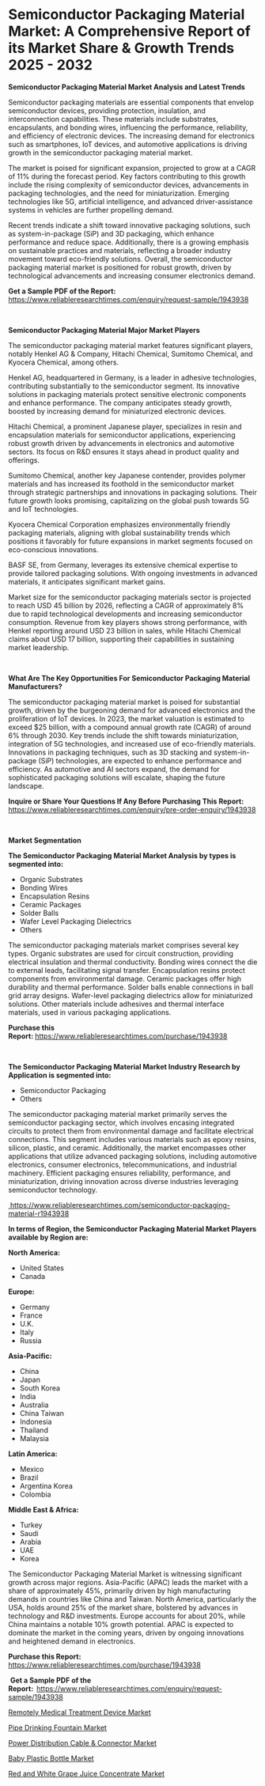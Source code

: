 <p><h1>Semiconductor Packaging Material Market: A Comprehensive Report of its Market Share & Growth Trends 2025 - 2032</h1></p><p><strong>Semiconductor Packaging Material Market Analysis and Latest Trends</strong></p>
<p><p>Semiconductor packaging materials are essential components that envelop semiconductor devices, providing protection, insulation, and interconnection capabilities. These materials include substrates, encapsulants, and bonding wires, influencing the performance, reliability, and efficiency of electronic devices. The increasing demand for electronics such as smartphones, IoT devices, and automotive applications is driving growth in the semiconductor packaging material market.</p><p>The market is poised for significant expansion, projected to grow at a CAGR of 11% during the forecast period. Key factors contributing to this growth include the rising complexity of semiconductor devices, advancements in packaging technologies, and the need for miniaturization. Emerging technologies like 5G, artificial intelligence, and advanced driver-assistance systems in vehicles are further propelling demand.</p><p>Recent trends indicate a shift toward innovative packaging solutions, such as system-in-package (SiP) and 3D packaging, which enhance performance and reduce space. Additionally, there is a growing emphasis on sustainable practices and materials, reflecting a broader industry movement toward eco-friendly solutions. Overall, the semiconductor packaging material market is positioned for robust growth, driven by technological advancements and increasing consumer electronics demand.</p></p>
<p><strong>Get a Sample PDF of the Report:&nbsp;</strong> <a href="https://www.reliableresearchtimes.com/enquiry/request-sample/1943938?utm_campaign=2217&utm_medium=2&utm_source=Github&utm_content=ia&utm_term=30012025&utm_id=semiconductor-packaging-material">https://www.reliableresearchtimes.com/enquiry/request-sample/1943938</a></p>
<p>&nbsp;</p>
<p><strong>Semiconductor Packaging Material Major Market Players</strong></p>
<p><p>The semiconductor packaging material market features significant players, notably Henkel AG & Company, Hitachi Chemical, Sumitomo Chemical, and Kyocera Chemical, among others. </p><p>Henkel AG, headquartered in Germany, is a leader in adhesive technologies, contributing substantially to the semiconductor segment. Its innovative solutions in packaging materials protect sensitive electronic components and enhance performance. The company anticipates steady growth, boosted by increasing demand for miniaturized electronic devices.</p><p>Hitachi Chemical, a prominent Japanese player, specializes in resin and encapsulation materials for semiconductor applications, experiencing robust growth driven by advancements in electronics and automotive sectors. Its focus on R&D ensures it stays ahead in product quality and offerings.</p><p>Sumitomo Chemical, another key Japanese contender, provides polymer materials and has increased its foothold in the semiconductor market through strategic partnerships and innovations in packaging solutions. Their future growth looks promising, capitalizing on the global push towards 5G and IoT technologies.</p><p>Kyocera Chemical Corporation emphasizes environmentally friendly packaging materials, aligning with global sustainability trends which positions it favorably for future expansions in market segments focused on eco-conscious innovations.</p><p>BASF SE, from Germany, leverages its extensive chemical expertise to provide tailored packaging solutions. With ongoing investments in advanced materials, it anticipates significant market gains.</p><p>Market size for the semiconductor packaging materials sector is projected to reach USD 45 billion by 2026, reflecting a CAGR of approximately 8% due to rapid technological developments and increasing semiconductor consumption. Revenue from key players shows strong performance, with Henkel reporting around USD 23 billion in sales, while Hitachi Chemical claims about USD 17 billion, supporting their capabilities in sustaining market leadership.</p></p>
<p>&nbsp;</p>
<p><strong>What Are The Key Opportunities For Semiconductor Packaging Material Manufacturers?</strong></p>
<p><p>The semiconductor packaging material market is poised for substantial growth, driven by the burgeoning demand for advanced electronics and the proliferation of IoT devices. In 2023, the market valuation is estimated to exceed $25 billion, with a compound annual growth rate (CAGR) of around 6% through 2030. Key trends include the shift towards miniaturization, integration of 5G technologies, and increased use of eco-friendly materials. Innovations in packaging techniques, such as 3D stacking and system-in-package (SiP) technologies, are expected to enhance performance and efficiency. As automotive and AI sectors expand, the demand for sophisticated packaging solutions will escalate, shaping the future landscape.</p></p>
<p><strong>Inquire or Share Your Questions If Any Before Purchasing This Report:</strong> <a href="https://www.reliableresearchtimes.com/enquiry/pre-order-enquiry/1943938?utm_campaign=2217&utm_medium=2&utm_source=Github&utm_content=ia&utm_term=30012025&utm_id=semiconductor-packaging-material">https://www.reliableresearchtimes.com/enquiry/pre-order-enquiry/1943938</a></p>
<p>&nbsp;</p>
<p><strong>Market Segmentation</strong></p>
<p><strong>The Semiconductor Packaging Material Market Analysis by types is segmented into:</strong></p>
<p><ul><li>Organic Substrates</li><li>Bonding Wires</li><li>Encapsulation Resins</li><li>Ceramic Packages</li><li>Solder Balls</li><li>Wafer Level Packaging Dielectrics</li><li>Others</li></ul></p>
<p><p>The semiconductor packaging materials market comprises several key types. Organic substrates are used for circuit construction, providing electrical insulation and thermal conductivity. Bonding wires connect the die to external leads, facilitating signal transfer. Encapsulation resins protect components from environmental damage. Ceramic packages offer high durability and thermal performance. Solder balls enable connections in ball grid array designs. Wafer-level packaging dielectrics allow for miniaturized solutions. Other materials include adhesives and thermal interface materials, used in various packaging applications.</p></p>
<p><strong>Purchase this Report:&nbsp;</strong><a href="https://www.reliableresearchtimes.com/purchase/1943938?utm_campaign=2217&utm_medium=2&utm_source=Github&utm_content=ia&utm_term=30012025&utm_id=semiconductor-packaging-material">https://www.reliableresearchtimes.com/purchase/1943938</a></p>
<p>&nbsp;</p>
<p><strong>The Semiconductor Packaging Material Market Industry Research by Application is segmented into:</strong></p>
<p><ul><li>Semiconductor Packaging</li><li>Others</li></ul></p>
<p><p>The semiconductor packaging material market primarily serves the semiconductor packaging sector, which involves encasing integrated circuits to protect them from environmental damage and facilitate electrical connections. This segment includes various materials such as epoxy resins, silicon, plastic, and ceramic. Additionally, the market encompasses other applications that utilize advanced packaging solutions, including automotive electronics, consumer electronics, telecommunications, and industrial machinery. Efficient packaging ensures reliability, performance, and miniaturization, driving innovation across diverse industries leveraging semiconductor technology.</p></p>
<p><a href="https://www.reliableresearchtimes.com/semiconductor-packaging-material-r1943938?utm_campaign=2217&utm_medium=2&utm_source=Github&utm_content=ia&utm_term=30012025&utm_id=semiconductor-packaging-material">&nbsp;https://www.reliableresearchtimes.com/semiconductor-packaging-material-r1943938</a></p>
<p><strong>In terms of Region, the Semiconductor Packaging Material Market Players available by Region are:</strong></p>
<p>
    <p> <strong> North America: </strong>
        <ul>
            <li>United States</li>
            <li>Canada</li>
        </ul>
        </p> 
    <p> <strong> Europe: </strong>
        <ul>
            <li>Germany</li>
            <li>France</li>
            <li>U.K.</li>
            <li>Italy</li>
            <li>Russia</li>
        </ul>
        </p> 
    <p> <strong> Asia-Pacific: </strong>
        <ul>
            <li>China</li>
            <li>Japan</li>
            <li>South Korea</li>
            <li>India</li>
            <li>Australia</li>
            <li>China Taiwan</li>
            <li>Indonesia</li>
            <li>Thailand</li>
            <li>Malaysia</li>
        </ul>
        </p> 
    <p> <strong> Latin America: </strong>
        <ul>
            <li>Mexico</li>
            <li>Brazil</li>
            <li>Argentina Korea</li>
            <li>Colombia</li>
        </ul>
        </p> 
    <p> <strong> Middle East & Africa: </strong>
        <ul>
            <li>Turkey</li>
            <li>Saudi</li>
            <li>Arabia</li>
            <li>UAE</li>
            <li>Korea</li>
        </ul>
    </p>
    </p>
<p><p>The Semiconductor Packaging Material Market is witnessing significant growth across major regions. Asia-Pacific (APAC) leads the market with a share of approximately 45%, primarily driven by high manufacturing demands in countries like China and Taiwan. North America, particularly the USA, holds around 25% of the market share, bolstered by advances in technology and R&D investments. Europe accounts for about 20%, while China maintains a notable 10% growth potential. APAC is expected to dominate the market in the coming years, driven by ongoing innovations and heightened demand in electronics.</p></p>
<p><strong>Purchase this Report: </strong><a href="https://www.reliableresearchtimes.com/purchase/1943938?utm_campaign=2217&utm_medium=2&utm_source=Github&utm_content=ia&utm_term=30012025&utm_id=semiconductor-packaging-material">https://www.reliableresearchtimes.com/purchase/1943938</a></p>
<p>&nbsp;<strong>Get a Sample PDF of the Report:&nbsp;&nbsp;</strong><a href="https://www.reliableresearchtimes.com/enquiry/request-sample/1943938?utm_campaign=2217&utm_medium=2&utm_source=Github&utm_content=ia&utm_term=30012025&utm_id=semiconductor-packaging-material">https://www.reliableresearchtimes.com/enquiry/request-sample/1943938</a></p>
<p><strong></strong></p>
<p><p><a href="https://www.linkedin.com/pulse/in-depth-analysis-remotely-medical-treatment-device-market-pd8oc?utm_campaign=2217&utm_medium=2&utm_source=Github&utm_content=ia&utm_term=30012025&utm_id=semiconductor-packaging-material">Remotely Medical Treatment Device Market</a></p><p><a href="https://www.linkedin.com/pulse/in-depth-investigation-pipe-drinking-fountain-market-projected-fyjhc?utm_campaign=2217&utm_medium=2&utm_source=Github&utm_content=ia&utm_term=30012025&utm_id=semiconductor-packaging-material">Pipe Drinking Fountain Market</a></p><p><a href="https://www.linkedin.com/pulse/power-distribution-cable-connector-market-report-2025-2032-8rs3c?utm_campaign=2217&utm_medium=2&utm_source=Github&utm_content=ia&utm_term=30012025&utm_id=semiconductor-packaging-material">Power Distribution Cable & Connector Market</a></p><p><a href="https://www.linkedin.com/pulse/revenue-analysis-growth-forecast-baby-plastic-bottle-market-wiexc?utm_campaign=2217&utm_medium=2&utm_source=Github&utm_content=ia&utm_term=30012025&utm_id=semiconductor-packaging-material">Baby Plastic Bottle Market</a></p><p><a href="https://www.linkedin.com/pulse/red-white-grape-juice-concentrate-market-outlook-strategic-86kbc?utm_campaign=2217&utm_medium=2&utm_source=Github&utm_content=ia&utm_term=30012025&utm_id=semiconductor-packaging-material">Red and White Grape Juice Concentrate Market</a></p></p>